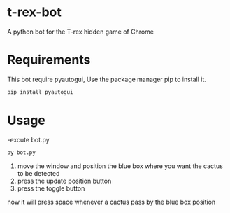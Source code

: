 # t-rex-bot
A python bot for the T-rex hidden game of Chrome
# Requirements
This bot require pyautogui, Use the package manager pip to install it.
```bash
pip install pyautogui
```
# Usage
-excute bot.py
```bash
py bot.py
```
1. move the window and position the blue box where you want the cactus to be detected
2. press the update position button
3. press the toggle button


now it will press space whenever a cactus pass by the blue box position
